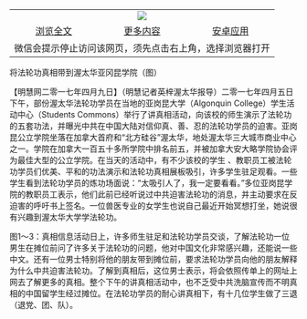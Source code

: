 

<table>
  <tr>
    <td align="center" colspan="3">
      <a href="https://github.com/ogate/ogate/blob/master/README.md"><img src="https://cloud.githubusercontent.com/assets/11880933/13434984/f430fae2-e012-11e5-814f-c2df1e82b247.jpg"/></a>
    </td>
  </tr>
  <tr>
    <td align="center">
      <a href="https://s3.ap-south-1.amazonaws.com/ogatem/oGate.htm?c816957&from=oNote">浏览全文</a>
    </td>
    <td align="center">
      <a href="https://s3.ap-south-1.amazonaws.com/ogatem/oGate.htm?from=oNote">更多内容</a>
    </td>
    <td align="center">
      <a href="https://raw.githubusercontent.com/ogate/up/master/ogate.apk">安卓应用</a>
    </td>
  </tr>
  <tr>
    <td align="center" colspan="3">
      微信会提示停止访问该网页，须先点击右上角，选择浏览器打开
    </td>
  </tr>
</table>    


将法轮功真相带到渥太华亚冈昆学院（图）







【明慧网二零一七年四月九日】（明慧记者英梓渥太华报导）二零一七年四月五日下午，部份渥太华法轮功学员在当地的亚岗昆大学（Algonquin College）学生活动中心（Students Commons）举行了讲真相活动，向该校的师生演示了法轮功的五套功法，并曝光中共在中国大陆对信仰真、善、忍的法轮功学员的迫害。亚岗昆公立学院坐落在加拿大首府和“北方硅谷”渥太华，地处渥太华三大城市商业中心之一。学院在加拿大一百五十多所学院中排名前五，并被加拿大安大略学院协会评为最佳大型的公立学院。在当天的活动中，有不少该校的学生 、教职员工被法轮功学员们优美、平和的功法演示和法轮功真相展板吸引，许多学生驻足观看。一些学生看到法轮功学员的炼功场面说：“太吸引人了，我一定要看看。”多位亚岗昆学院的教职员工表示，他们此前已经听说过中共迫害法轮功的消息，并主动要求在反迫害的呼吁书上签名。一位兽医专业的女学生也说自己最近开始冥想打坐，她说很有兴趣到渥太华大学学法轮功。

图1～3：真相信息活动日上，许多师生驻足和法轮功学员交谈，了解法轮功一位男生在摊位前问了许多关于法轮功的问题，他对中国文化非常感兴趣，还能说一些中文。还有一位男士特别将他的朋友带到摊位前，要求法轮功学员向他的朋友解释为什么中共迫害法轮功。了解到真相后，这位男士表示，将会依照传单上的网址上网去了解更多的真相。整个下午的讲真相活动中，也不乏受中共洗脑宣传而不明真相的中国留学生经过摊位。在法轮功学员的耐心讲真相下，有十几位学生做了三退（退党、团、队）。


